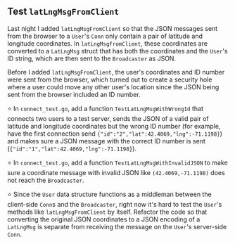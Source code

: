 ## Test `latLngMsgFromClient`

Last night I added `latLngMsgFromClient` so that the JSON messages sent from the browser to a `User`'s `Conn` only contain a pair of latitude and longitude coordinates. In `latLngMsgFromClient`, these coordinates are converted to a `LatLngMsg` struct that has both the coordinates and the `User`'s ID string, which are then sent to the `Broadcaster` as JSON.

Before I added `latLngMsgFromClient`, the user's coordinates and ID number were sent from the browser, which turned out to create a security hole where a user could move any other user's location since the JSON being sent from the browser included an ID number.

:star: In `connect_test.go`, add a function `TestLatLngMsgWithWrongId` that connects two users to a test server, sends the JSON of a valid pair of latitude and longitude coordinates but the wrong ID number (for example, have the first connection send `{"id":"2","lat":42.4069,"lng":-71.1198}`) and makes sure a JSON message with the correct ID number is sent (`{"id":"1","lat":42.4069,"lng":-71.1198}`).

:star: In `connect_test.go`, add a function `TestLatLngMsgWithInvalidJSON` to make sure a coordinate message with invalid JSON like `(42.4069,-71.1198)` does not reach the `Broadcaster`.

:star: Since the `User` data structure functions as a middleman between the client-side `Conn`s and the `Broadcaster`, right now it's hard to test the `User`'s methods like `latLngMsgFromClient` by itself. Refactor the code so that converting the original JSON coordinates to a JSON encoding of a `LatLngMsg` is separate from receiving the message on the `User`'s server-side `Conn`.